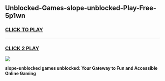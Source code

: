 
## Unblocked-Games-slope-unblocked-Play-Free-5p1wn
<h3>
<a href="https://premium76.site?title=slope-unblocked&ref=15A">CLICK TO PLAY</a></h3>
<hr>

<h3>
<a href="https://premium76.site?title=slope-unblocked&ref=15A">CLICK 2 PLAY</a>
  
</h3>

<a href="https://premium76.site?title=slope-unblocked&ref=15A"><img src="https://clearcache.store/games.png"></a>


**slope-unblocked games unblocked: Your Gateway to Fun and Accessible Online Gaming**
